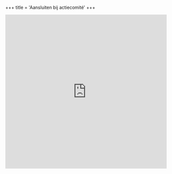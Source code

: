 +++
title = 'Aansluiten bij actiecomité'
+++

<iframe width="640px" height="480px" src="https://forms.office.com/Pages/ResponsePage.aspx?id=r7ii_yrfkUyLnBHFOqeL3Q2qB_KSL4ZFkJMYSwsNmuVUN0cwQTdYM0hORTdaMlVMTzNUQUszQ1pFWS4u&embed=true" frameborder="0" marginwidth="0" marginheight="0" style="border: none; max-width:100%; max-height:100vh" allowfullscreen webkitallowfullscreen mozallowfullscreen msallowfullscreen> </iframe>
